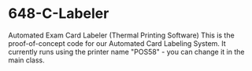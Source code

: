 # 648-C-Labeler
Automated Exam Card Labeler (Thermal Printing Software)
This is the proof-of-concept code for our Automated Card Labeling System.
It currently runs using the printer name "POS58" - you can change it in the main class.

